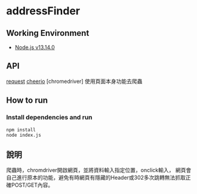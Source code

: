 # addressFinder
## Working Environment
* [Node.js v13.14.0](https://nodejs.org/en/download/)

## API
[request](https://www.npmjs.com/package/request) 
[cheerio](https://www.npmjs.com/package/cheerio) 
[chromedriver] 使用頁面本身功能去爬蟲

## How to run 
### Install dependencies and run
```
npm install
node index.js 
```

## 說明

爬蟲時，chromdriver開啟網頁，並將資料輸入指定位置，onclick輸入，
網頁會自己進行原本的功能，避免有時網頁有隱藏的Header或302多次跳轉無法抓取正確POST/GET內容。
